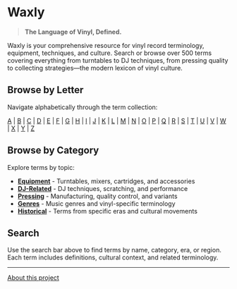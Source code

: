 # Waxly

> **The Language of Vinyl, Defined.**

Waxly is your comprehensive resource for vinyl record terminology, equipment, techniques, and culture. Search or browse over 500 terms covering everything from turntables to DJ techniques, from pressing quality to collecting strategies—the modern lexicon of vinyl culture.

## Browse by Letter

Navigate alphabetically through the term collection:

[A](letters/a.md) | [B](letters/b.md) | [C](letters/c.md) | [D](letters/d.md) | [E](letters/e.md) | [F](letters/f.md) | [G](letters/g.md) | [H](letters/h.md) | [I](letters/i.md) | [J](letters/j.md) | [K](letters/k.md) | [L](letters/l.md) | [M](letters/m.md) | [N](letters/n.md) | [O](letters/o.md) | [P](letters/p.md) | [Q](letters/q.md) | [R](letters/r.md) | [S](letters/s.md) | [T](letters/t.md) | [U](letters/u.md) | [V](letters/v.md) | [W](letters/w.md) | [X](letters/x.md) | [Y](letters/y.md) | [Z](letters/z.md)

## Browse by Category

Explore terms by topic:

- **[Equipment](tags/equipment.md)** - Turntables, mixers, cartridges, and accessories
- **[DJ-Related](tags/dj-related.md)** - DJ techniques, scratching, and performance
- **[Pressing](tags/pressing.md)** - Manufacturing, quality control, and variants
- **[Genres](tags/genres.md)** - Music genres and vinyl-specific terminology
- **[Historical](tags/historical.md)** - Terms from specific eras and cultural movements

## Search

Use the search bar above to find terms by name, category, era, or region. Each term includes definitions, cultural context, and related terminology.

---

[About this project](about.md)

